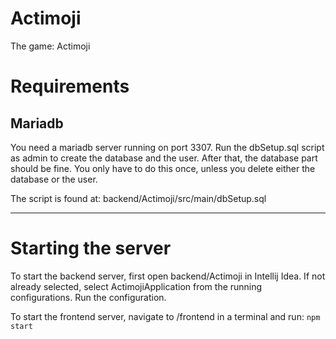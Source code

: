 # Actimoji
The game: Actimoji

# Requirements

## Mariadb

You need a mariadb server running on port 3307. Run the dbSetup.sql script as
admin to create the database and the user. After that, the database part should
be fine. You only have to do this once, unless you delete either the database
or the user.

The script is found at: backend/Actimoji/src/main/dbSetup.sql

---

# Starting the server

To start the backend server, first open backend/Actimoji in Intellij Idea. If
not already selected, select ActimojiApplication from the running
configurations. Run the configuration.

To start the frontend server, navigate to /frontend in a terminal and run:
`npm start`

